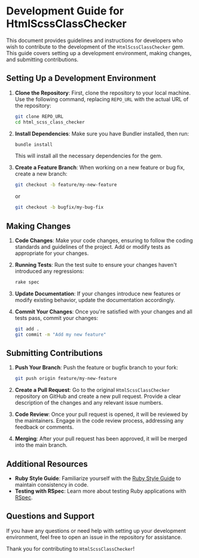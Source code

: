 # Development Guide for HtmlScssClassChecker

This document provides guidelines and instructions for developers who wish to contribute to the development of the `HtmlScssClassChecker` gem. This guide covers setting up a development environment, making changes, and submitting contributions.

## Setting Up a Development Environment

1. **Clone the Repository**:
   First, clone the repository to your local machine. Use the following command, replacing `REPO_URL` with the actual URL of the repository:

   ```bash
   git clone REPO_URL
   cd html_scss_class_checker
   ```

2. **Install Dependencies**:
   Make sure you have Bundler installed, then run:

   ```bash
   bundle install
   ```

   This will install all the necessary dependencies for the gem.

3. **Create a Feature Branch**:
   When working on a new feature or bug fix, create a new branch:

   ```bash
   git checkout -b feature/my-new-feature
   ```

   or

   ```bash
   git checkout -b bugfix/my-bug-fix
   ```

## Making Changes

1. **Code Changes**:
   Make your code changes, ensuring to follow the coding standards and guidelines of the project. Add or modify tests as appropriate for your changes.

2. **Running Tests**:
   Run the test suite to ensure your changes haven't introduced any regressions:

   ```bash
   rake spec
   ```

3. **Update Documentation**:
   If your changes introduce new features or modify existing behavior, update the documentation accordingly.

4. **Commit Your Changes**:
   Once you're satisfied with your changes and all tests pass, commit your changes:

   ```bash
   git add .
   git commit -m "Add my new feature"
   ```

## Submitting Contributions

1. **Push Your Branch**:
   Push the feature or bugfix branch to your fork:

   ```bash
   git push origin feature/my-new-feature
   ```

2. **Create a Pull Request**:
   Go to the original `HtmlScssClassChecker` repository on GitHub and create a new pull request. Provide a clear description of the changes and any relevant issue numbers.

3. **Code Review**:
   Once your pull request is opened, it will be reviewed by the maintainers. Engage in the code review process, addressing any feedback or comments.

4. **Merging**:
   After your pull request has been approved, it will be merged into the main branch.

## Additional Resources

- **Ruby Style Guide**: Familiarize yourself with the [Ruby Style Guide](https://github.com/rubocop/ruby-style-guide) to maintain consistency in code.
- **Testing with RSpec**: Learn more about testing Ruby applications with [RSpec](https://rspec.info/).

## Questions and Support

If you have any questions or need help with setting up your development environment, feel free to open an issue in the repository for assistance.

Thank you for contributing to `HtmlScssClassChecker`!
